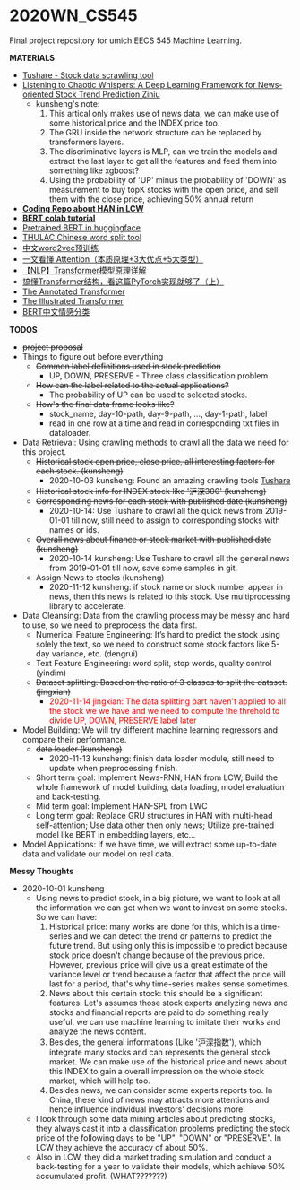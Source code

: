 # 2020WN_CS545
Final project repository for umich EECS 545 Machine Learning. 

**MATERIALS**
- [Tushare - Stock data scrawling tool](https://tushare.pro/register?reg=395357)
- [Listening to Chaotic Whispers: A Deep Learning Framework for News-oriented Stock Trend Prediction
Ziniu](https://arxiv.org/pdf/1712.02136v3.pdf)
  - kunsheng's note:
    1. This artical only makes use of news data, we can make use of some historical price and the INDEX price too.
    2. The GRU inside the network structure can be replaced by transformers layers.
    3. The discriminative layers is MLP, can we train the models and extract the last layer to get all the features and feed them into something like xgboost?
    4. Using the probability of 'UP' minus the probability of 'DOWN' as measurement to buy topK stocks with the open price, and sell them with the close price, achieving 50% annual return
- **[Coding Repo about HAN in LCW](https://github.com/Pie33000/stock-prediction)**
- **[BERT colab tutorial](https://colab.research.google.com/drive/1Y4o3jh3ZH70tl6mCd76vz_IxX23biCPP#scrollTo=D6TKgyUzPIQc)**
- [Pretrained BERT in huggingface](https://huggingface.co/transformers/v2.2.0/pretrained_models.html)
- [THULAC Chinese word split tool](https://github.com/thunlp/THULAC-Python)
- [中文word2vec预训练](https://github.com/Embedding/Chinese-Word-Vectors)
- [一文看懂 Attention（本质原理+3大优点+5大类型）](https://zhuanlan.zhihu.com/p/91839581)
- [【NLP】Transformer模型原理详解](https://zhuanlan.zhihu.com/p/44121378)  
- [搞懂Transformer结构，看这篇PyTorch实现就够了（上）](https://zhuanlan.zhihu.com/p/48731949)
- [The Annotated Transformer](https://nlp.seas.harvard.edu/2018/04/03/attention.html)
- [The Illustrated Transformer](http://jalammar.github.io/illustrated-transformer/)
- [BERT中文情感分类](https://github.com/Toyhom/Hei_Dong/tree/master/Project/%E4%B8%AD%E6%96%87%E6%96%87%E6%9C%AC%E5%88%86%E7%B1%BB)


**TODOS**
- ~~project proposal~~  
- Things to figure out before everything
  - ~~Common label definitions used in stock prediction~~ 
    - UP, DOWN, PRESERVE - Three class classification problem
  - ~~How can the label related to the actual applications?~~ 
    - The probability of UP can be used to selected stocks. 
  - ~~How's the final data frame looks like?~~ 
    - stock_name, day-10-path, day-9-path, ..., day-1-path, label
    - read in one row at a time and read in corresponding txt files in dataloader.
- Data Retrieval: Using crawling methods to crawl all the data we need for this project.  
  - ~~Historical stock open price, close price, all interesting factors for each stock. (kunsheng)~~ 
    - 2020-10-03 kunsheng: Found an amazing crawling tools [Tushare](https://tushare.pro/register?reg=395357)
  - ~~Historical stock info for INDEX stock like '沪深300' (kunsheng)~~ 
  - ~~Corresponding news for each stock with published date (kunsheng)~~ 
    - 2020-10-14: Use Tushare to crawl all the quick news from 2019-01-01 till now, still need to assign to corresponding stocks with names or ids.
  - ~~Overall news about finance or stock market with published date (kunsheng)~~ 
    - 2020-10-14 kunsheng: Use Tushare to crawl all the general news from 2019-01-01 till now, save some samples in git.
  - ~~Assign News to stocks (kunsheng)~~ 
    - 2020-11-12 kunsheng: if stock name or stock number appear in news, then this news is related to this stock. Use multiprocessing library to accelerate. 
- Data Cleansing: Data from the crawling process may be messy and hard to use, so we need to
preprocess the data first.  
  - Numerical Feature Engineering: It’s hard to predict the stock using solely the text, so we need to
construct some stock factors like 5-day variance, etc.  (dengrui)
  - Text Feature Engineering: word split, stop words, quality control (yindim)
  - ~~Dataset splitting: Based on the ratio of 3 classes to split the dataset. (jingxian)~~
    - <font color =red>2020-11-14 jingxian: The data splitting part haven't applied to all the stock we we have and we need to compute the threhold to divide UP, DOWN, PRESERVE label later</font>
- Model Building: We will try different machine learning regressors and compare their performance.
  - ~~data loader (kunsheng)~~ 
    - 2020-11-13 kunsheng: finish data loader module, still need to update when preprocessing finish.
  - Short term goal: Implement News-RNN, HAN from LCW; Build the whole framework of model building, data loading, model evaluation and back-testing.
  - Mid term goal: Implement HAN-SPL from LWC
  - Long term goal: Replace GRU structures in HAN with multi-head self-attention; Use data other then only news; Utilize pre-trained model like BERT in embedding layers, etc...
- Model Applications: If we have time, we will extract some up-to-date data and validate our model
on real data.  

**Messy Thoughts**

- 2020-10-01 kunsheng
  - Using news to predict stock, in a big picture, we want to look at all the information we can get when we want to invest on some stocks. So we can have:
    1. Historical price: many works are done for this, which is a time-series and we can detect the trend or patterns to predict the future trend. But using only this is impossible to predict because stock price doesn't change because of the previous price. However, previous price will give us a great estimate of the variance level or trend because a factor that affect the price will last for a period, that's why time-series makes sense sometimes.
    2. News about this certain stock: this should be a significant features. Let's assumes those stock experts analyzing news and stocks and financial reports are paid to do something really useful, we can use machine learning to imitate their works and analyze the news content.
    3. Besides, the general informations (Like '沪深指数'), which integrate many stocks and can represents the general stock market. We can make use of the historical price and news about this INDEX to gain a overall impression on the whole stock market, which will help too.
    4. Besides news, we can consider some experts reports too. In China, these kind of news may attracts more attentions and hence influence individual investors' decisions more! 
  - I look through some data mining articles about predicting stocks, they always cast it into a classification problems predicting the stock price of the following days to be "UP", "DOWN" or "PRESERVE". In LCW they achieve the accuracy of about 50%.
  - Also in LCW, they did a market trading simulation and conduct a back-testing for a year to validate their models, which achieve 50% accumulated profit. (WHAT???????)

